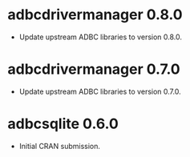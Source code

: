 # adbcdrivermanager 0.8.0

- Update upstream ADBC libraries to version 0.8.0.

# adbcdrivermanager 0.7.0

- Update upstream ADBC libraries to version 0.7.0.

# adbcsqlite 0.6.0

* Initial CRAN submission.
